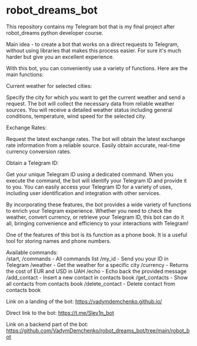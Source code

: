 # robot_dreams_bot
This repository contains my Telegram bot that is my final project after robot_dreams python developer course.

Main idea - to create a bot that works on a direct requests to Telegram, without using libraries that makes this process easier. For sure it's much harder but give you an excellent experience. 

With this bot, you can conveniently use a variety of functions. Here are the main functions:

Current weather for selected cities:

Specify the city for which you want to get the current weather and send a request.
The bot will collect the necessary data from reliable weather sources.
You will receive a detailed weather status including general conditions, temperature, wind speed for the selected city.

Exchange Rates:

Request the latest exchange rates.
The bot will obtain the latest exchange rate information from a reliable source.
Easily obtain accurate, real-time currency conversion rates.

Obtain a Telegram ID:

Get your unique Telegram ID using a dedicated command.
When you execute the command, the bot will identify your Telegram ID and provide it to you.
You can easily access your Telegram ID for a variety of uses, including user identification and integration with other services.

By incorporating these features, the bot provides a wide variety of functions to enrich your Telegram experience. Whether you need to check the weather, convert currency, or retrieve your Telegram ID, this bot can do it all, bringing convenience and efficiency to your interactions with Telegram!

One of the features of this bot is its function as a phone book. It is a useful tool for storing names and phone numbers.

Available commands:<br>
  /start, /commands - All commands list
  /my_id - Send you your ID in Telegram
  /weather <city> - Get the weather for a specific city
  /currency - Returns the cost of EUR and USD in UAH
  /echo <message> - Echo back the provided message
  /add_contact <name> <phone> - Insert a new contact in contacts book
  /get_contacts - Show all contacts from contacts book
  /delete_contact <name> - Delete contact from contacts book

Link on a landing of the bot:
https://vadymdemchenko.github.io/

Direct link to the bot:
https://t.me/Slev1n_bot

Link on a backend part of the bot:
https://github.com/VadymDemchenko/robot_dreams_bot/tree/main/robot_bot
